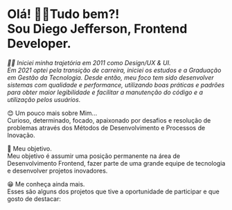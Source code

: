 <h1>
Olá! 👋😁Tudo bem?! <br>
Sou Diego Jefferson, Frontend Developer. 
</h1>

<p dir="auto">
<em>
👨‍💻 Iniciei minha trajetória em 2011 como Design/UX & UI. <br>
Em 2021 optei pela transição de carreira, iniciei os estudos e a Graduação em Gestão da Tecnologia.
Desde então, meu foco tem sido desenvolver sistemas com qualidade e performance, utilizando boas práticas e padrões para obter maior legibilidade e facilitar a     manutenção do código e a utilização pelos usuários.
</em>
</p>

<p dir="auto">
😊 Um pouco mais sobre Mim... <br>
Curioso, determinado, focado, apaixonado por desafios e resolução de problemas através dos Métodos de Desenvolvimento e Processos de Inovação.

🎯 Meu objetivo.  <br>
Meu objetivo é assumir uma posição permanente na área de Desenvolvimento Frontend, fazer parte de uma grande equipe de tecnologia e desenvolver projetos inovadores.

😁 Me conheça ainda mais.<br>
Esses são alguns dos projetos que tive a oportunidade de participar e que gosto de destacar:
</p>

<!--
<div>
<a href="https://github.com/Diegojfsr">
<img height="180em" src="https://github-readme-stats.vercel.app/api/top-langs/?username=Diegojfsr&layout=compact&langs_count=7&theme=dracula"/>
<img height="180em" src="https://github-readme-stats.vercel.app/api?username=Diegojfsr&show_icons=true&theme=dracula&include_all_commits=true&count_private=true"/>
</div>
-->
